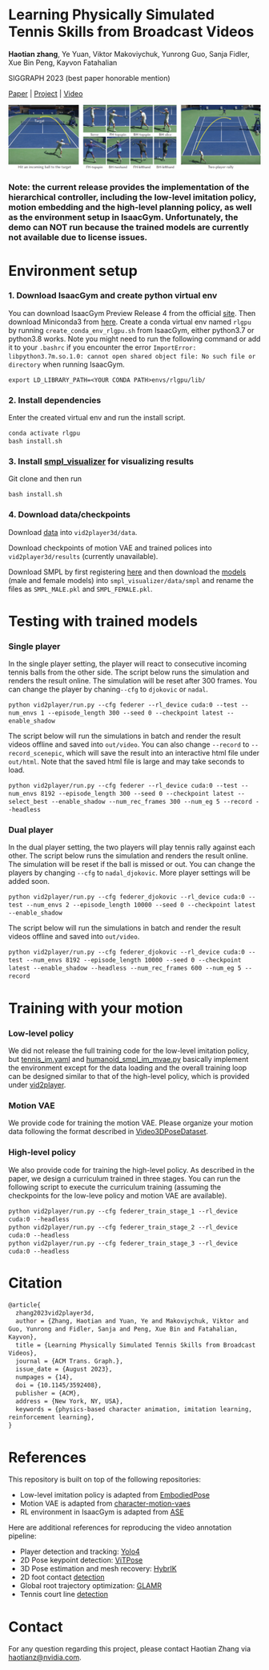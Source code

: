 # Learning Physically Simulated Tennis Skills from Broadcast Videos

<strong>Haotian zhang</strong>, Ye Yuan, Viktor Makoviychuk, Yunrong Guo, Sanja Fidler, Xue Bin Peng, Kayvon Fatahalian

SIGGRAPH 2023 (best paper honorable mention) 

[Paper](https://research.nvidia.com/labs/toronto-ai/vid2player3d/data/tennis_skills_main.pdf) |
[Project](https://research.nvidia.com/labs/toronto-ai/vid2player3d/) |
[Video](https://youtu.be/ZZVKrNs7_mk) 

<img src="doc/teaser.png"/>

### Note: the current release provides the implementation of the hierarchical controller, including the low-level imitation policy, motion embedding and the high-level planning policy, as well as the environment setup in IsaacGym. Unfortunately, the demo can NOT run because the trained models are currently not available due to license issues. 

# Environment setup

### 1. Download IsaacGym and create python virtual env
You can download IsaacGym Preview Release 4 from the official [site](https://developer.nvidia.com/isaac-gym).
Then download Miniconda3 from [here](https://repo.anaconda.com/miniconda/Miniconda3-py37_23.1.0-1-Linux-x86_64.sh).
Create a conda virtual env named `rlgpu` by running `create_conda_env_rlgpu.sh` from IsaacGym, either python3.7 or python3.8 works.
Note you might need to run the following command or add it to your `.bashrc` if you encounter the error `ImportError: libpython3.7m.so.1.0: cannot open shared object file: No such file or directory` when running IsaacGym.
```
export LD_LIBRARY_PATH=<YOUR CONDA PATH>envs/rlgpu/lib/
``` 

### 2. Install dependencies 
Enter the created virtual env and run the install script.
```
conda activate rlgpu
bash install.sh
```

### 3. Install [smpl_visualizer](https://github.com/Haotianz94/smpl_visualizer) for visualizing results
Git clone and then run 
```
bash install.sh
```

### 4. Download data/checkpoints

Download [data](https://drive.google.com/drive/folders/1kkM9tl1T3dXZbvh5oYHSerL0JkgaL1Mi?usp=sharing) into `vid2player3d/data`.

Download checkpoints of motion VAE and trained polices into `vid2player3d/results` (currently unavailable).

Download SMPL by first registering [here](https://smpl.is.tue.mpg.de/login.php) and then download the [models](https://download.is.tue.mpg.de/download.php?domain=smpl&sfile=SMPL_python_v.1.0.0.zip) (male and female models) into `smpl_visualizer/data/smpl` and rename the files as `SMPL_MALE.pkl` and `SMPL_FEMALE.pkl`.

# Testing with trained models
### Single player
In the single player setting, the player will react to consecutive incoming tennis balls from the other side.
The script below runs the simulation and renders the result online. The simulation will be reset after 300 frames. You can change the player by chaning`--cfg` to `djokovic` or `nadal`. 
```
python vid2player/run.py --cfg federer --rl_device cuda:0 --test --num_envs 1 --episode_length 300 --seed 0 --checkpoint latest --enable_shadow
```

The script below will run the simulations in batch and render the result videos offline and saved into `out/video`. You can also change `--record` to `--record_scenepic`, which will save the result into an interactive html file under `out/html`. Note that the saved html file is large and may take seconds to load.
```
python vid2player/run.py --cfg federer --rl_device cuda:0 --test --num_envs 8192 --episode_length 300 --seed 0 --checkpoint latest --select_best --enable_shadow --num_rec_frames 300 --num_eg 5 --record --headless
```

### Dual player
In the dual player setting, the two players will play tennis rally against each other.
The script below runs the simulation and renders the result online. The simulation will be reset if the ball is missed or out. You can change the players by changing `--cfg` to `nadal_djokovic`. More player settings will be added soon. 
```
python vid2player/run.py --cfg federer_djokovic --rl_device cuda:0 --test --num_envs 2 --episode_length 10000 --seed 0 --checkpoint latest --enable_shadow
```

The script below will run the simulations in batch and render the result videos offline and saved into `out/video`.
```
python vid2player/run.py --cfg federer_djokovic --rl_device cuda:0 --test --num_envs 8192 --episode_length 10000 --seed 0 --checkpoint latest --enable_shadow --headless --num_rec_frames 600 --num_eg 5 --record
```

# Training with your motion

### Low-level policy
We did not release the full training code for the low-level imitation policy, but [tennis_im.yaml](vid2player/cfg/im/tennis_im.yaml) and [humanoid_smpl_im_mvae.py](vid2player/env/tasks/humanoid_smpl_im_mvae.py) basically implement the environment except for the data loading and the overall training loop can be designed similar to that of the high-level policy, which is provided under [vid2player](vid2player).
### Motion VAE
We provide code for training the motion VAE. Please organize your motion data following the format described in [Video3DPoseDataset](vid2player/motion_vae/dataset.py).
### High-level policy
We also provide code for training the high-level policy. As described in the paper, we design a curriculum trained in three stages. You can run the following script to execute the curriculum training (assuming the checkpoints for the low-leve policy and motion VAE are available).
```
python vid2player/run.py --cfg federer_train_stage_1 --rl_device cuda:0 --headless
python vid2player/run.py --cfg federer_train_stage_2 --rl_device cuda:0 --headless
python vid2player/run.py --cfg federer_train_stage_3 --rl_device cuda:0 --headless
```


# Citation
```
@article{
  zhang2023vid2player3d,
  author = {Zhang, Haotian and Yuan, Ye and Makoviychuk, Viktor and Guo, Yunrong and Fidler, Sanja and Peng, Xue Bin and Fatahalian, Kayvon},
  title = {Learning Physically Simulated Tennis Skills from Broadcast Videos},
  journal = {ACM Trans. Graph.},
  issue_date = {August 2023},
  numpages = {14},
  doi = {10.1145/3592408},
  publisher = {ACM},
  address = {New York, NY, USA},
  keywords = {physics-based character animation, imitation learning, reinforcement learning},
}
```

# References
This repository is built on top of the following repositories:
* Low-level imitation policy is adapted from [EmbodiedPose](https://github.com/ZhengyiLuo/EmbodiedPose)
* Motion VAE is adapted from [character-motion-vaes](https://github.com/electronicarts/character-motion-vaes)
* RL environment in IsaacGym is adapted from [ASE](https://github.com/nv-tlabs/ASE/)
  
Here are additional references for reproducing the video annotation pipeline:
* Player detection and tracking: [Yolo4](https://github.com/Tianxiaomo/pytorch-YOLOv4)
* 2D Pose keypoint detection: [ViTPose](https://github.com/ViTAE-Transformer/ViTPose)
* 3D Pose estimation and mesh recovery: [HybrIK](https://github.com/Jeff-sjtu/HybrIK)
* 2D foot contact [detection](https://github.com/yul85/movingcam)
* Global root trajectory optimization: [GLAMR](https://github.com/NVlabs/GLAMR)
* Tennis court line [detection](https://github.com/gchlebus/tennis-court-detection)


# Contact
For any question regarding this project, please contact Haotian Zhang via haotianz@nvidia.com.

